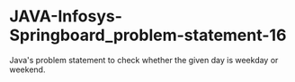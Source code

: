 # JAVA-Infosys-Springboard_problem-statement-16
Java's problem statement to check whether the given day is weekday or weekend.

